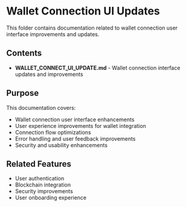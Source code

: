 # Wallet Connection UI Updates

This folder contains documentation related to wallet connection user interface improvements and updates.

## Contents

- **WALLET_CONNECT_UI_UPDATE.md** - Wallet connection interface updates and improvements

## Purpose

This documentation covers:

- Wallet connection user interface enhancements
- User experience improvements for wallet integration
- Connection flow optimizations
- Error handling and user feedback improvements
- Security and usability enhancements

## Related Features

- User authentication
- Blockchain integration
- Security improvements
- User onboarding experience
